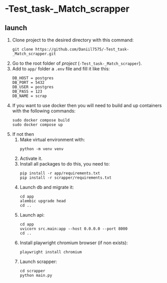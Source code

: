 # -Test_task-_Match_scrapper

## launch
1. Clone project to the desired directory with this command:
    ```
    git clone https://github.com/Daniil7575/-Test_task-_Match_scrapper.git
    ```
2. Go to the root folder of *project* (`-Test_task-_Match_scrapper`).
3. Add to `app/` folder a `.env` file and fill it like this:
    ```
    DB_HOST = postgres
    DB_PORT = 5432
    DB_USER = postgres
    DB_PASS = 123
    DB_NAME = scrap
    ```
4. If you want to use docker then you will need to build and up containers with the following commands:
    ```
    sudo docker compose build
    sudo docker compose up
    ```
5. If not then
    1. Make virtual environment with:
        ```
        python -m venv venv
        ```
    2. Activate it.
    3. Install all packages to do this, you need to:
        ```
        pip install -r app/requirements.txt
        pip install -r scrapper/requirements.txt
        ``` 
    4. Launch db and migrate it:
        ```
        cd app
        alembic upgrade head
        cd ..
        ```
    5. Launch api:
        ```
        cd app
        uvicorn src.main:app --host 0.0.0.0 --port 8000
        cd ..
        ```
    6. Install playwright chromium browser (if non exists):
       ```
       playwright install chromium
       ```
    6. Launch scrapper:
       ```
       cd scrapper
       python main.py
       ```
